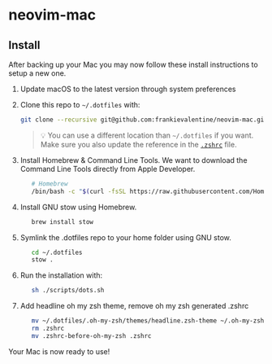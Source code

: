 # neovim-mac

## Install

After backing up your Mac you may now follow these install instructions to setup a new one.

1. Update macOS to the latest version through system preferences

2. Clone this repo to `~/.dotfiles` with:

   ```bash
   git clone --recursive git@github.com:frankievalentine/neovim-mac.git ~/.dotfiles
   ```

   > 💡 You can use a different location than `~/.dotfiles` if you want. Make sure you also update the reference in the [`.zshrc`](./.zshrc) file.

3. Install Homebrew & Command Line Tools. We want to download the Command Line Tools directly from Apple Developer.

   ```bash
      # Homebrew
      /bin/bash -c "$(curl -fsSL https://raw.githubusercontent.com/Homebrew/install/HEAD/install.sh)"
   ```

4. Install GNU stow using Homebrew.

   ```bash
      brew install stow
   ```

5. Symlink the .dotfiles repo to your home folder using GNU stow.

   ```bash
      cd ~/.dotfiles
      stow .
   ```

6. Run the installation with:

   ```bash
      sh ./scripts/dots.sh
   ```

7. Add headline oh my zsh theme, remove oh my zsh generated .zshrc

   ```bash
      mv ~/.dotfiles/.oh-my-zsh/themes/headline.zsh-theme ~/.oh-my-zsh/themes
      rm .zshrc
      mv .zshrc-before-oh-my-zsh .zshrc
   ```


Your Mac is now ready to use!
